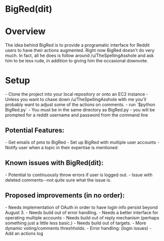 # BigRed(dit)

<h1>Overview</h1>
The idea behind BigRed is to provide a programatic interface for Reddit users to have their actions augmented. 
Right now BigRed doesn't do very much. In fact, all he does is follow around /u/TheSpellingAsshole and ask him to be less rude, in addition to giving him the occasional downvote. 


<h1>Setup</h1>
- Clone the project into your local repository or onto an EC2 instance 
- Unless you want to chase down /u/TheSpellingAsshole with me you'll probably want to adjust some of the actions on comments. 
- run `$python BigRed.py`
	- You must be in the same directory as BigRed.py
- you will be prompted for a reddit username and password from the command line


<h2>Potential Features:</h2>
- Get emails of pms to BigRed
- Set up BigRed with multiple user accounts
- Notify user when a topic in their expertise is mentioned


<h2>Known issues with BigRed(dit):</h2>
- Potential to continuously throw errors if user is logged out.
- Issue with deleted comments--not quite sure what the issue is. 


<h2>Proposed improvements (in no order):</h2>
- Needs implementation of OAuth in order to have login info persist beyond August 3. 
- Needs build out of error handling. 
- Needs a better interface for operating multiple accounts
- Needs build out of reply mechanism (perhaps something just a little less basic.)
- Needs build out of targets. 
- More dynamic voting/comments threshholds.
- Error handling: (login issues)
- Add an actions log
